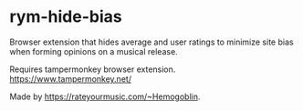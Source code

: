 # rym-hide-bias
Browser extension that hides average and user ratings to minimize site bias when forming opinions on a musical release.

Requires tampermonkey browser extension.
https://www.tampermonkey.net/

Made by https://rateyourmusic.com/~Hemogoblin.

